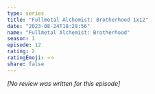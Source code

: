 ```yaml
---
type: series
title: "Fullmetal Alchemist: Brotherhood 1x12"
date: "2023-08-24T18:28:56"
name: "Fullmetal Alchemist: Brotherhood"
season: 1
episode: 12
rating: 2
ratingEmoji: ⭐️⭐️
share: false
---
```


*[No review was written for this episode]*
